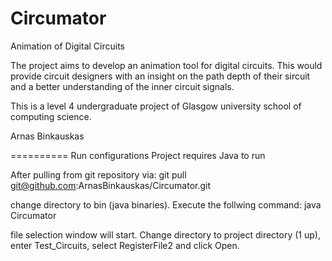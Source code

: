 Circumator
==========

Animation of Digital Circuits

The project aims to develop an animation tool for digital circuits.
This would provide circuit designers with an insight on the path depth of their sircuit and a better understanding of the inner circuit signals.

This is a level 4 undergraduate project of Glasgow university school of computing science.

Arnas Binkauskas

==========
Run configurations
Project requires Java to run


After pulling from git repository via:
git pull git@github.com:ArnasBinkauskas/Circumator.git

change directory to bin (java binaries).
Execute the follwing command:
java Circumator

file selection window will start. Change directory to project directory (1 up),
enter Test_Circuits, select RegisterFile2 and click Open.


